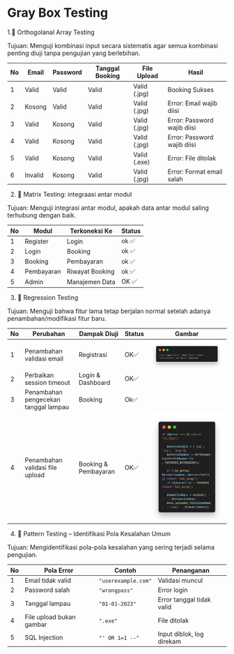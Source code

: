 # Gray Box Testing


1.🔧 Orthogolanal Array Testing

Tujuan: Menguji kombinasi input secara sistematis agar semua kombinasi penting diuji tanpa pengujian yang berlebihan.

| No | Email   | Password | Tanggal Booking | File Upload  | Hasil                       |
| -- | ------- | -------- | --------------- | ------------ | --------------------------- |
| 1  | Valid   | Valid    | Valid           | Valid (.jpg) | Booking Sukses              |
| 2  | Kosong  | Valid    | Valid           | Valid (.jpg) | Error: Email wajib diisi    |
| 3  | Valid   | Kosong   | Valid           | Valid (.jpg) | Error: Password wajib diisi |
| 4  | Valid   | Kosong   | Valid           | Valid (.jpg) | Error: Password wajib diisi |
| 5  | Valid   | Kosong   | Valid           | Valid (.exe) | Error: File ditolak         |
| 6  | Invalid | Kosong   | Valid           | Valid (.jpg) | Error: Format email salah   |



2. 🔄 Matrix Testing: integraasi antar modul

Tujuan: Menguji integrasi antar modul, apakah data antar modul saling terhubung dengan baik.

| **No** | **Modul**  | **Terkoneksi Ke** | **Status** |
| ------ | ---------- | ----------------- | ---------- |
| 1      | Register   | Login             | ok ✅      |
| 2      | Login      | Booking           | ok ✅       |
| 3      | Booking    | Pembayaran        | ok ✅         |
| 4      | Pembayaran | Riwayat Booking   | ok ✅         |
| 5      | Admin      | Manajemen Data    | OK ✅         |

  
3. 🔁 Regression Testing

Tujuan: Menguji bahwa fitur lama tetap berjalan normal setelah adanya penambahan/modifikasi fitur baru.

| **No** | **Perubahan**                        | **Dampak Diuji**     | **Status** | **Gambar** |
| ------ | ------------------------------------ | ------------------------------------ | -------------------- | ---------- |
| 1      | Penambahan validasi email            | Registrasi           | OK✅         |![Regis](screenshot/regis.png)
| 2      | Perbaikan session timeout            | Login & Dashboard    | OK✅        |
| 3      | Penambahan pengecekan tanggal lampau | Booking              | Ok✅        |
| 4      | Penambahan validasi file upload      | Booking & Pembayaran | OK✅        |![Regis](screenshot/upload.png)

4. 🧩 Pattern Testing – Identifikasi Pola Kesalahan Umum

Tujuan: Mengidentifikasi pola-pola kesalahan yang sering terjadi selama pengujian.

| **No** | **Pola Error**           | **Contoh**          | **Penanganan**            |
| ------ | ------------------------ | ------------------- | ------------------------- |
| 1      | Email tidak valid        | `"userexample.com"` | Validasi muncul           |
| 2      | Password salah           | `"wrongpass"`       | Error login               |
| 3      | Tanggal lampau           | `"01-01-2023"`      | Error tanggal tidak valid |
| 4      | File upload bukan gambar | `".exe"`            | File ditolak              |
| 5      | SQL Injection            | `"' OR 1=1 --"`     | Input diblok, log direkam |



